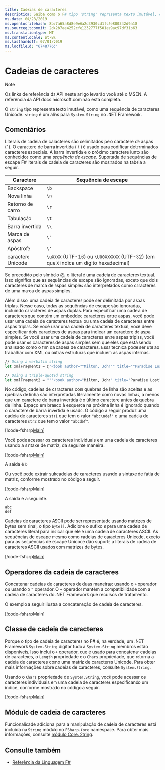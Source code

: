 ```yaml
---
title: Cadeias de caracteres
description: Saiba como o F# tipo 'string' representa texto imutável, como uma sequência de caracteres Unicode.
ms.date: 06/28/2019
ms.openlocfilehash: 8bd7a65a8d8e9e6a2d3930cd1fc9e800342d9a18
ms.sourcegitcommit: 2d42b7ae4252cfe1232777f501ea9ac97df31b63
ms.translationtype: MT
ms.contentlocale: pt-BR
ms.lasthandoff: 07/01/2019
ms.locfileid: "67487765"
---
```

# <a name="strings"></a>Cadeias de caracteres

> [!NOTE]
> Os links de referência da API neste artigo levarão você até o MSDN.  A referência da API docs.microsoft.com não está completa.

O `string` tipo representa texto imutável, como uma sequência de caracteres Unicode. `string` é um alias para `System.String` no .NET Framework.

## <a name="remarks"></a>Comentários

Literais de cadeia de caracteres são delimitados pelo caractere de aspas ("). O caractere de barra invertida ( \\ ) é usado para codificar determinados caracteres especiais. A barra invertida e o próximo caractere junto são conhecidos como uma *sequência de escape*. Suportada de sequências de escape F# literais de cadeia de caracteres são mostrados na tabela a seguir.

|Caractere|Sequência de escape|
|---------|---------------|
|Backspace|`\b`|
|Nova linha|`\n`|
|Retorno de carro|`\r`|
|Tabulação|`\t`|
|Barra invertida|`\\`|
|Marca de aspas|`\"`|
|Apóstrofe|`\'`|
|caractere Unicode|`\uXXXX` (UTF-16) ou `\U00XXXXXX` (UTF-32) (em que `X` indica um dígito hexadecimal)|

Se precedido pelo símbolo @, o literal é uma cadeia de caracteres textual. Isso significa que as sequências de escape são ignoradas, exceto que dois caracteres de marca de aspas simples são interpretados como caracteres de uma marca de aspas simples.

Além disso, uma cadeia de caracteres pode ser delimitada por aspas triplas. Nesse caso, todas as sequências de escape são ignoradas, incluindo caracteres de aspas duplas. Para especificar uma cadeia de caracteres que contém um embedded caracteres entre aspas, você pode usar uma cadeia de caracteres textual ou uma cadeia de caracteres entre aspas triplas. Se você usar uma cadeia de caracteres textual, você deve especificar dois caracteres de aspas para indicar um caractere de aspa simples. Se você usar uma cadeia de caracteres entre aspas triplas, você pode usar os caracteres de aspas simples sem que eles que está sendo analisado como o fim da cadeia de caracteres. Essa técnica pode ser útil ao trabalhar com XML ou outras estruturas que incluem as aspas internas.

```fsharp
// Using a verbatim string
let xmlFragment1 = @"<book author=""Milton, John"" title=""Paradise Lost"">"

// Using a triple-quoted string
let xmlFragment2 = """<book author="Milton, John" title="Paradise Lost">"""
```

No código, cadeias de caracteres com quebras de linha são aceitas e as quebras de linha são interpretadas literalmente como novas linhas, a menos que um caractere de barra invertida é o último caractere antes da quebra de linha. Espaço em branco à esquerda na próxima linha é ignorado quando o caractere de barra invertida é usado. O código a seguir produz uma cadeia de caracteres `str1` que tem o valor `"abc\ndef"` e uma cadeia de caracteres `str2` que tem o valor `"abcdef"`.

[!code-fsharp[Main](../../../samples/snippets/fsharp/lang-ref-1/snippet1001.fs)]

Você pode acessar os caracteres individuais em uma cadeia de caracteres usando a sintaxe de matriz, da seguinte maneira.

[!code-fsharp[Main](../../../samples/snippets/fsharp/lang-ref-1/snippet1002.fs)]

A saída é `b`.

Ou você pode extrair subcadeias de caracteres usando a sintaxe de fatia de matriz, conforme mostrado no código a seguir.

[!code-fsharp[Main](../../../samples/snippets/fsharp/lang-ref-1/snippet1003.fs)]

A saída é a seguinte.

```
abc
def
```

Cadeias de caracteres ASCII pode ser representado usando matrizes de bytes sem sinal, o tipo `byte[]`. Adicione o sufixo `B` para uma cadeia de caracteres literal para indicar que ele é uma cadeia de caracteres ASCII. As sequências de escape mesmo como cadeias de caracteres Unicode, exceto para as sequências de escape Unicode dão suporte a literais de cadeia de caracteres ASCII usados com matrizes de bytes.

[!code-fsharp[Main](../../../samples/snippets/fsharp/lang-ref-1/snippet1004.fs)]

## <a name="string-operators"></a>Operadores da cadeia de caracteres

Concatenar cadeias de caracteres de duas maneiras: usando o `+` operador ou usando o `^` operador. O `+` operador mantém a compatibilidade com a cadeia de caracteres do .NET Framework que recursos de tratamento.

O exemplo a seguir ilustra a concatenação de cadeia de caracteres.

[!code-fsharp[Main](../../../samples/snippets/fsharp/lang-ref-1/snippet1006.fs)]

## <a name="string-class"></a>Classe de cadeia de caracteres

Porque o tipo de cadeia de caracteres no F# é, na verdade, um .NET Framework `System.String` digitar tudo a `System.String` membros estão disponíveis. Isso inclui o `+` operador, que é usado para concatenar cadeias de caracteres, o `Length` propriedade e o `Chars` propriedade, que retorna a cadeia de caracteres como uma matriz de caracteres Unicode. Para obter mais informações sobre cadeias de caracteres, consulte `System.String`.

Usando o `Chars` propriedade de `System.String`, você pode acessar os caracteres individuais em uma cadeia de caracteres especificando um índice, conforme mostrado no código a seguir.

[!code-fsharp[Main](../../../samples/snippets/fsharp/lang-ref-1/snippet1005.fs)]

## <a name="string-module"></a>Módulo de cadeia de caracteres

Funcionalidade adicional para a manipulação de cadeia de caracteres está incluída na `String` módulo no `FSharp.Core` namespace. Para obter mais informações, consulte [módulo Core. String](https://msdn.microsoft.com/visualfsharpdocs/conceptual/core.string-module-%5bfsharp%5d).

## <a name="see-also"></a>Consulte também

- [Referência da Linguagem F#](index.md)
